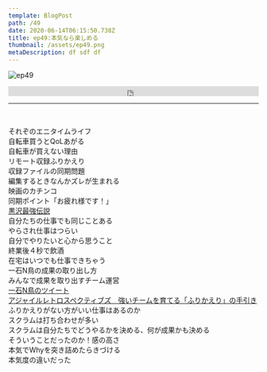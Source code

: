 ```yaml
---  
template: BlogPost  
path: /49 
date: 2020-06-14T06:15:50.738Z  
title: ep49:本気なら楽しめる
thumbnail: /assets/ep49.png
metaDescription: df sdf df  
---  
```

![ep49](/assets/ep49.png)  

<iframe width="100%" height="20" scrolling="no" frameborder="no" allow="autoplay" src="https://w.soundcloud.com/player/?url=https%3A//api.soundcloud.com/tracks/839961463&color=%23ff5500&inverse=false&auto_play=false&show_user=true"></iframe>
</br>

***
  
</br>

それぞのエニタイムライフ  
自転車買うとQoLあがる  
自転車が買えない理由  
リモート収録ふりかえり  
収録ファイルの同期問題  
編集するときなんかズレが生まれる  
映画のカチンコ  
同期ポイント「お疲れ様です！」  
[黒沢最強伝説](https://amzn.to/2UIU1Tn)  
自分たちの仕事でも同じことある  
やらされ仕事はつらい  
自分でやりたいと心から思うこと  
終業後４秒で飲酒  
在宅はいつでも仕事できちゃう  
一石N鳥の成果の取り出し方  
みんなで成果を取り出すチーム運営  
[一石N鳥のツイート](https://twitter.com/naoharu/status/1250336789002248194)  
[アジャイルレトロスペクティブズ　強いチームを育てる「ふりかえり」の手引き](https://amzn.to/2YEqVWo)  
ふりかえりがない方がいい仕事はあるのか  
スクラムは打ち合わせが多い  
スクラムは自分たちでどうやるかを決める、何が成果かも決める  
そういうことだったのか！感の高さ  
本気でWhyを突き詰めたらきづける  
本気度の違いだった  
